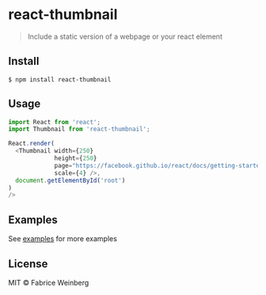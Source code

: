 # react-thumbnail

> Include a static version of a webpage or your react element

## Install

```
$ npm install react-thumbnail
```

## Usage

```js
import React from 'react';
import Thumbnail from 'react-thumbnail';

React.render(
  <Thumbnail width={250}
             height={250}
             page="https://facebook.github.io/react/docs/getting-started.html"
             scale={4} />,
  document.getElementById('root')
)
/>
```

## Examples

See [examples]() for more examples

## License

MIT © Fabrice Weinberg